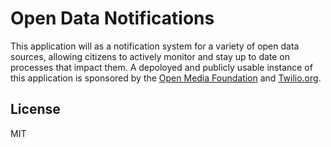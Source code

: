 # Open Data Notifications

This application will as a notification system for a variety of open data sources, allowing citizens to actively monitor and stay up to date on processes that impact them. A depoloyed and publicly usable instance of this application is sponsored by the [Open Media Foundation](http://openmediafoundation.org/) and [Twilio.org](https://www.twilio.org).

## License

MIT
